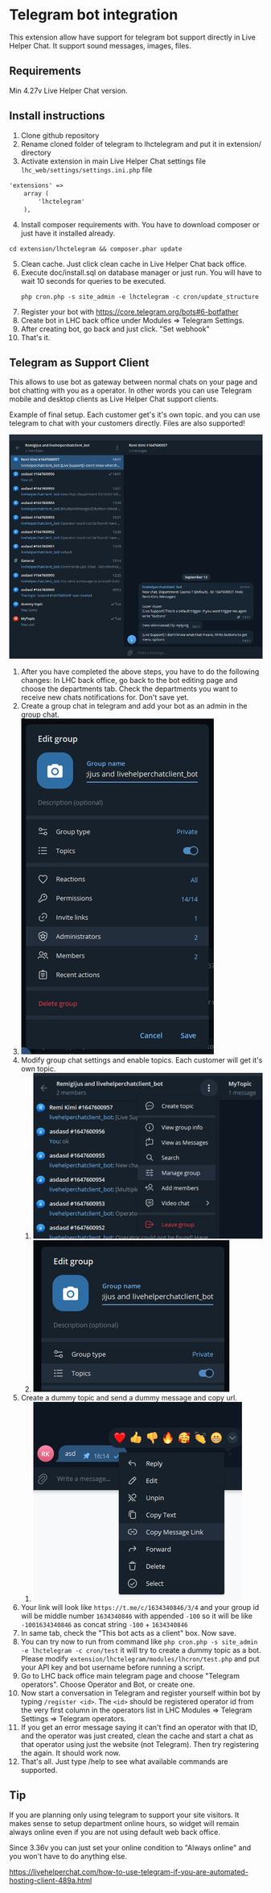 # Telegram bot integration

This extension allow have support for telegram bot support directly in Live Helper Chat. It support sound messages, images, files.

## Requirements

Min 4.27v Live Helper Chat version.

## Install instructions

1. Clone github repository
2. Rename cloned folder of telegram to lhctelegram and put it in extension/ directory
3. Activate extension in main Live Helper Chat settings file `lhc_web/settings/settings.ini.php` file
``` 
'extensions' => 
    array (          
        'lhctelegram'
    ),
```
4. Install composer requirements with. You have to download composer or just have it installed already.
``` 
cd extension/lhctelegram && composer.phar update
``` 
5. Clean cache. Just click clean cache in Live Helper Chat back office.
6. Execute doc/install.sql on database manager or just run. You will have to wait 10 seconds for queries to be executed.
    ```
    php cron.php -s site_admin -e lhctelegram -c cron/update_structure
    ```
7. Register your bot with https://core.telegram.org/bots#6-botfather
8. Create bot in LHC back office under Modules => Telegram Settings.
9. After creating bot, go back and just click. "Set webhook"
10. That's it.

## Telegram as Support Client
This allows to use bot as gateway between normal chats on your page and bot chatting with you as a operator. In other words you can use Telegram mobile and desktop clients as Live Helper Chat support clients.

Example of final setup. Each customer get's it's own topic. and you can use telegram to chat with your customers directly. Files are also supported!

![](https://raw.githubusercontent.com/LiveHelperChat/telegram/master/doc/img/topic-chats.png)

1. After you have completed the above steps, you have to do the following changes: In LHC back office, go back to the bot editing page and choose the departments tab. Check the departments you want to receive new chats notifications for. Don't save yet.
2. Create a group chat in telegram and add your bot as an admin in the group chat.
3. ![](https://raw.githubusercontent.com/LiveHelperChat/telegram/master/doc/img/bot-as-admin.png) 
4. Modify group chat settings and enable topics. Each customer will get it's own topic.
   1. ![](https://raw.githubusercontent.com/LiveHelperChat/telegram/master/doc/img/manage-group.png)
   2. ![](https://raw.githubusercontent.com/LiveHelperChat/telegram/master/doc/img/enable-topics.png)
5. Create a dummy topic and send a dummy message and copy url.
   1. ![](https://raw.githubusercontent.com/LiveHelperChat/telegram/master/doc/img/copylink.png)
6. Your link will look like `https://t.me/c/1634340846/3/4` and your group id will be middle number `1634340846` with appended `-100` so it will be like `-1001634340846` as concat string `-100` + `1634340846`
7. In same tab, check the "This bot acts as a client" box. Now save.
8. You can try now to run from command like `php cron.php -s site_admin -e lhctelegram -c cron/test` it will try to create a dummy topic as a bot. Please modify `extension/lhctelegram/modules/lhcron/test.php` and put your API key and bot username before running a script.
9. Go to LHC back office main telegram page and choose "Telegram operators". Choose Operator and Bot, or create one.
10. Now start a conversation in Telegram and register yourself within bot by typing `/register <id>`. The `<id>` should be registered operator id from the very first column in the operators list in LHC Modules => Telegram Settings => Telegram operators.
11. If you get an error message saying it can't find an operator with that ID, and the operator was just created, clean the cache and start a chat as that operator using just the website (not Telegram). Then try registering the <id> again. It should work now.
12. That's all. Just type /help to see what available commands are supported.

## Tip
If you are planning only using telegram to support your site visitors. It makes sense to setup department online hours, so widget will remain always online even if you are not using default web back office.

Since 3.36v you can just set your online condition to "Always online" and you won't have to do anything else.

https://livehelperchat.com/how-to-use-telegram-if-you-are-automated-hosting-client-489a.html
